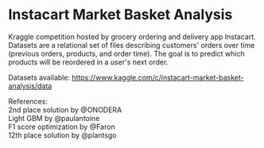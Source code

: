# Instacart Market Basket Analysis

Kraggle competition hosted by grocery ordering and delivery app Instacart.  Datasets are a relational set of files describing customers' orders over time (previous orders, products, and order time). The goal is to predict which products will be reordered in a user's next order.  

Datasets available: https://www.kaggle.com/c/instacart-market-basket-analysis/data  

References:  
2nd place solution by @ONODERA   
Light GBM by @paulantoine  
F1 score optimization by @Faron  
12th place solution by @plantsgo
